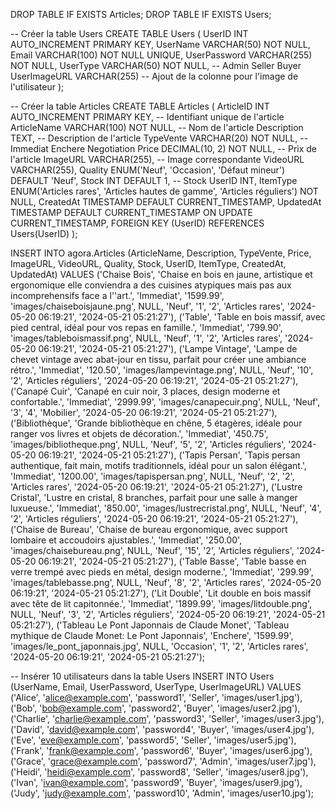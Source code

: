 DROP TABLE IF EXISTS Articles;
DROP TABLE IF EXISTS Users;

-- Créer la table Users
CREATE TABLE Users (
    UserID INT AUTO_INCREMENT PRIMARY KEY,
    UserName VARCHAR(50) NOT NULL,
    Email VARCHAR(100) NOT NULL UNIQUE,
    UserPassword VARCHAR(255) NOT NULL,
    UserType VARCHAR(50) NOT NULL, -- Admin Seller Buyer
    UserImageURL VARCHAR(255) -- Ajout de la colonne pour l'image de l'utilisateur
);

-- Créer la table Articles
CREATE TABLE Articles (
    ArticleID INT AUTO_INCREMENT PRIMARY KEY,        -- Identifiant unique de l'article
    ArticleName VARCHAR(100) NOT NULL,               -- Nom de l'article
    Description TEXT,                                -- Description de l'article
    TypeVente VARCHAR(20) NOT NULL,                  -- Immediat   Enchere   Negotiation 
    Price DECIMAL(10, 2) NOT NULL,                   -- Prix de l'article
    ImageURL VARCHAR(255),                           -- Image correspondante
    VideoURL VARCHAR(255),
    Quality ENUM('Neuf', 'Occasion', 'Défaut mineur') DEFAULT 'Neuf',
    Stock INT DEFAULT 1,                             -- Stock 
    UserID INT,
    ItemType ENUM('Articles rares', 'Articles hautes de gamme', 'Articles réguliers') NOT NULL,
    CreatedAt TIMESTAMP DEFAULT CURRENT_TIMESTAMP,
    UpdatedAt TIMESTAMP DEFAULT CURRENT_TIMESTAMP ON UPDATE CURRENT_TIMESTAMP,
    FOREIGN KEY (UserID) REFERENCES Users(UserID)
);

INSERT INTO agora.Articles (ArticleName, Description, TypeVente, Price, ImageURL, VideoURL, Quality, Stock, UserID, ItemType, CreatedAt, UpdatedAt) 
VALUES 
('Chaise Bois', 'Chaise en bois en jaune, artistique et ergonomique elle conviendra a des cuisines atypiques mais pas aux incomprehensifs face a l''art.', 'Immediat', '1599.99', 'images/chaiseboisjaune.png', NULL, 'Neuf', '1', '2', 'Articles rares', '2024-05-20 06:19:21', '2024-05-21 05:21:27'),
('Table', 'Table en bois massif, avec pied central, idéal pour vos repas en famille.', 'Immediat', '799.90', 'images/tableboismassif.png', NULL, 'Neuf', '1', '2', 'Articles rares', '2024-05-20 06:19:21', '2024-05-21 05:21:27'),
('Lampe Vintage', 'Lampe de chevet vintage avec abat-jour en tissu, parfait pour créer une ambiance rétro.', 'Immediat', '120.50', 'images/lampevintage.png', NULL, 'Neuf', '10', '2', 'Articles réguliers', '2024-05-20 06:19:21', '2024-05-21 05:21:27'),
('Canapé Cuir', 'Canapé en cuir noir, 3 places, design moderne et confortable.', 'Immediat', '2999.99', 'images/canapecuir.png', NULL, 'Neuf', '3', '4', 'Mobilier', '2024-05-20 06:19:21', '2024-05-21 05:21:27'),
('Bibliothèque', 'Grande bibliothèque en chêne, 5 étagères, idéale pour ranger vos livres et objets de décoration.', 'Immediat', '450.75', 'images/bibliotheque.png', NULL, 'Neuf', '5', '2', 'Articles réguliers', '2024-05-20 06:19:21', '2024-05-21 05:21:27'),
('Tapis Persan', 'Tapis persan authentique, fait main, motifs traditionnels, idéal pour un salon élégant.', 'Immediat', '1200.00', 'images/tapispersan.png', NULL, 'Neuf', '2', '2', 'Articles rares', '2024-05-20 06:19:21', '2024-05-21 05:21:27'),
('Lustre Cristal', 'Lustre en cristal, 8 branches, parfait pour une salle à manger luxueuse.', 'Immediat', '850.00', 'images/lustrecristal.png', NULL, 'Neuf', '4', '2', 'Articles réguliers', '2024-05-20 06:19:21', '2024-05-21 05:21:27'),
('Chaise de Bureau', 'Chaise de bureau ergonomique, avec support lombaire et accoudoirs ajustables.', 'Immediat', '250.00', 'images/chaisebureau.png', NULL, 'Neuf', '15', '2', 'Articles réguliers', '2024-05-20 06:19:21', '2024-05-21 05:21:27'),
('Table Basse', 'Table basse en verre trempé avec pieds en métal, design moderne.', 'Immediat', '299.99', 'images/tablebasse.png', NULL, 'Neuf', '8', '2', 'Articles rares', '2024-05-20 06:19:21', '2024-05-21 05:21:27'),
('Lit Double', 'Lit double en bois massif avec tête de lit capitonnée.', 'Immediat', '1899.99', 'images/litdouble.png', NULL, 'Neuf', '3', '2', 'Articles réguliers', '2024-05-20 06:19:21', '2024-05-21 05:21:27'),
('Tableau Le Pont Japonnais de Claude Monet', 'Tableau mythique de Claude Monet: Le Pont Japonnais', 'Enchere', '1599.99', 'images/le_pont_japonnais.jpg', NULL, 'Occasion', '1', '2', 'Articles rares', '2024-05-20 06:19:21', '2024-05-21 05:21:27');
 
 -- Insérer 10 utilisateurs dans la table Users
INSERT INTO Users (UserName, Email, UserPassword, UserType, UserImageURL) VALUES
('Alice', 'alice@example.com', 'password1', 'Seller', 'images/user1.jpg'),
('Bob', 'bob@example.com', 'password2', 'Buyer', 'images/user2.jpg'),
('Charlie', 'charlie@example.com', 'password3', 'Seller', 'images/user3.jpg'),
('David', 'david@example.com', 'password4', 'Buyer', 'images/user4.jpg'),
('Eve', 'eve@example.com', 'password5', 'Seller', 'images/user5.jpg'),
('Frank', 'frank@example.com', 'password6', 'Buyer', 'images/user6.jpg'),
('Grace', 'grace@example.com', 'password7', 'Admin', 'images/user7.jpg'),
('Heidi', 'heidi@example.com', 'password8', 'Seller', 'images/user8.jpg'),
('Ivan', 'ivan@example.com', 'password9', 'Buyer', 'images/user9.jpg'),
('Judy', 'judy@example.com', 'password10', 'Admin', 'images/user10.jpg');

